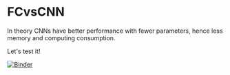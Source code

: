 # FCvsCNN

In theory CNNs have better performance with fewer parameters, hence less memory and computing consumption.

Let's test it!

[![Binder](https://mybinder.org/badge_logo.svg)](https://mybinder.org/v2/gh/knave88/FCvsCNN/HEAD?filepath=mnist_DEMO.ipynb)
